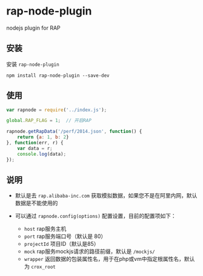 rap-node-plugin
===============

nodejs plugin for RAP

## 安装

安装 `rap-node-plugin` 

`npm install rap-node-plugin --save-dev`

## 使用

```js
var rapnode = require('../index.js');

global.RAP_FLAG = 1;  // 开启RAP

rapnode.getRapData('/perf/2014.json', function() {
    return {a: 1, b: 2}
}, function(err, r) {
    var data = r;
    console.log(data);
});
```


## 说明

- 默认是去 `rap.alibaba-inc.com` 获取模拟数据，如果您不是在阿里内网，默认数据是不能使用的

- 可以通过 `rapnode.config(options)` 配置设置，目前的配置项如下：

    - `host` rap服务主机
    - `port` rap服务端口号（默认是 80）
    - `projectId` 项目ID（默认是85）
    - `mock` rap服务mockjs请求的路径前缀，默认是 `/mockjs/`
    - `wrapper` 返回数据的包装属性名，用于在php或vm中指定根属性名，默认为 `crox_root`